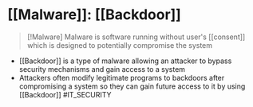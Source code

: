 # [[Malware]]: [[Backdoor]] 

>[!Malware]
>Malware is software running without user's [[consent]] which is designed to potentially compromise the system
* [[Backdoor]] is a  type of malware allowing an attacker to bypass security mechanisms and gain access to a system
* Attackers often modify legitimate programs to backdoors after compromising a system so they can gain future access to it by using [[Backdoor]] 
#IT_SECURITY 